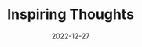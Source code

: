 ---
slug: thought-for-the-day
title: "Inspiring Thoughts"
date: 2022-12-27
excerpt: 'The crowning glory of a nation is its thinkers.'
tags: [Inspiration, Motivation, Quotes, Thoughts]
---